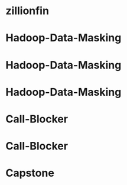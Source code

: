 # zillionfin
# Hadoop-Data-Masking
# Hadoop-Data-Masking
# Hadoop-Data-Masking
# Call-Blocker
# Call-Blocker
# Capstone
